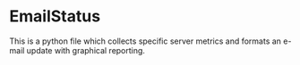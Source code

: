 # EmailStatus
This is a python file which collects specific server metrics and formats an e-mail update with graphical reporting.
